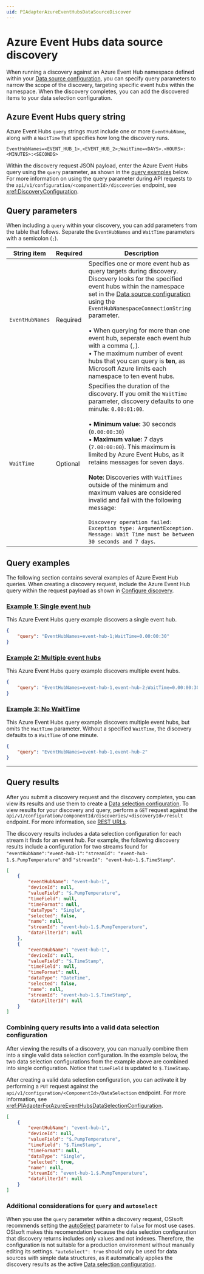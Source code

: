 ```yaml
---
uid: PIAdapterAzureEventHubsDataSourceDiscover
---
```


# Azure Event Hubs data source discovery

When running a discovery against an Azure Event Hub namespace defined within your [Data source configuration](xref:PIAdapterForAzureEventHubsDataSourceConfiguration), you can specify query parameters to narrow the scope of the discovery, targeting specific event hubs within the namespace. When the discovery completes, you can add the discovered items to your data selection configuration.

## Azure Event Hubs query string

Azure Event Hubs `query` strings must include one or more `EventHubName`, along with a `WaitTime` that specifies how long the discovery runs.

```text
EventHubNames=<EVENT_HUB_1>,<EVENT_HUB_2>;WaitTime=<DAYS>.<HOURS>:<MINUTES>:<SECONDS>
```

Within the discovery request JSON payload, enter the Azure Event Hubs query using the `query` parameter, as shown in the [query examples](#query-examples) below. For more information on using the query parameter during API requests to the `api/v1/configuration/<componentId>/discoveries` endpoint, see <xref:DiscoveryConfiguration>.


## Query parameters

When including a `query` within your discovery, you can add parameters from the table that follows. Separate the `EventHubNames` and `WaitTime` parameters with a semicolon (`;`).

String item | Required | Description
--|--|--
`EventHubNames` | Required | Specifies one or more event hub as query targets during discovery. Discovery looks for the specified event hubs within the namespace set in the [Data source configuration](xref:PIAdapterForAzureEventHubsDataSourceConfiguration) using the `EventHubNamespaceConnectionString` parameter.<br><br>&bull; When querying for more than one event hub, seperate each event hub with a comma (`,`).<br>&bull; The maximum number of event hubs that you can query is **ten**, as Microsoft Azure limits each namespace to ten event hubs.
`WaitTime` | Optional | Specifies the duration of the discovery. If you omit the `WaitTime` parameter, discovery defaults to one minute: `0.00:01:00`.<br><br>&bull; **Minimum value:** 30 seconds (`0.00:00:30`)<br>&bull; **Maximum value:** 7 days (`7.00:00:00`). This maximum is limited by Azure Event Hubs, as it retains messages for seven days.<br><br>**Note:** Discoveries with `WaitTimes` outside of the minimum and maximum values are considered invalid and fail with the following message:<br><br>`Discovery operation failed: Exception type: ArgumentException. Message: Wait Time must be between 30 seconds and 7 days`. 

## Query examples

The following section contains several examples of Azure Event Hub queries. When creating a discovery request, include the Azure Event Hub query within the request payload as shown in [Configure discovery](xref:DiscoveryConfiguration#configure-discovery).

### [Example 1: Single event hub](#tab/example-1)

This Azure Event Hubs query example discovers a single event hub.

```json
{
    "query": "EventHubNames=event-hub-1;WaitTime=0.00:00:30"
}
```

### [Example 2: Multiple event hubs](#tab/example-2)

This Azure Event Hubs query example discovers multiple event hubs.

```json
{
    "query": "EventHubNames=event-hub-1,event-hub-2;WaitTime=0.00:00:30"
}
```

### [Example 3: No WaitTime](#tab/example-3)

This Azure Event Hubs query example discovers multiple event hubs, but omits the `WaitTime` parameter. Without a specified `WaitTime`, the discovery defaults to a `WaitTime` of one minute.

```json
{
    "query": "EventHubNames=event-hub-1,event-hub-2"
}
```

***

## Query results

After you submit a discovery request and the discovery completes, you can view its results and use them to create a [Data selection configuration](xref:PIAdapterForAzureEventHubsDataSelectionConfiguration). To view results for your discovery and query, perform a `GET` request against the `api/v1/configuration/componentId/discoveries/<discoveryId>/result` endpoint. For more information, see [REST URLs](xref:DiscoveryConfiguration#rest-urls).

The discovery results includes a data selection configuration for each stream it finds for an event hub. For example, the following discovery results include a configuration for two streams found for `"eventHubName":"event-hub-1"`: `"streamId": "event-hub-1.$.PumpTemperature"` and `"streamId": "event-hub-1.$.TimeStamp"`.

```json
[
    {​​​
        "eventHubName": "event-hub-1",
        "deviceId": null,
        "valueField": "$.PumpTemperature",
        "timeField": null,
        "timeFormat": null,
        "dataType": "Single",
        "selected": false,
        "name": null,
        "streamId": "event-hub-1.$.PumpTemperature",
        "dataFilterId": null
    }​​​,
    {​​​
        "eventHubName": "event-hub-1",
        "deviceId": null,
        "valueField": "$.TimeStamp",
        "timeField": null,
        "timeFormat": null,
        "dataType": "DateTime",
        "selected": false,
        "name": null,
        "streamId": "event-hub-1.$.TimeStamp",
        "dataFilterId": null
    }​​​
]
```

### Combining query results into a valid data selection configuration 

After viewing the results of a discovery, you can manually combine them into a single valid data selection configuration. In the example below, the two data selection configurations from the example above are combined into single configuration. Notice that `timeField` is updated to `$.TimeStamp`.

After creating a valid data selection configuration, you can activate it by performing a `PUT` request against the `api/v1/configuration/<ComponentId>/DataSelection` endpoint. For more information, see <xref:PIAdapterForAzureEventHubsDataSelectionConfiguration>.


```json
[
    {
        "eventHubName": "event-hub-1",
        "deviceId": null,
        "valueField": "$.PumpTemperature",
        "timeField": "$.TimeStamp",
        "timeFormat": null,
        "dataType": "Single",
        "selected": true,
        "name": null,
        "streamId": "event-hub-1.$.PumpTemperature",
        "dataFilterId": null
    }
]
```

### Additional considerations for `query` and `autoselect`

When you use the `query` parameter within a discovery request, OSIsoft recommends setting the [autoSelect](xref:DiscoveryConfiguration#discovery-parameters) parameter to `false` for most use cases. OSIsoft makes this recomendation because the data selection configuration that discovery returns includes only values and not indexes. Therefore, the configuration is not suitable for a production environment without manually editing its settings<!--, most notably the `TimeField` setting-->. `"autoSelect": true` should only be used for data sources with simple data structures, as it automatically applies the discovery results as the active [Data selection configuration](xref:PIAdapterForAzureEventHubsDataSelectionConfiguration).
